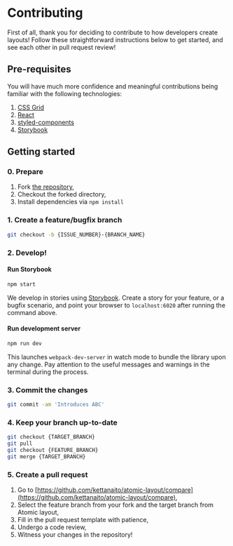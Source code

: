 # Contributing

First of all, thank you for deciding to contribute to how developers create layouts! Follow these straightforward instructions below to get started, and see each other in pull request review!

## Pre-requisites

You will have much more confidence and meaningful contributions being familiar with the following technologies:

1. [CSS Grid](https://developer.mozilla.org/en-US/docs/Web/CSS/CSS_Grid_Layout)
2. [React](https://github.com/facebook/react)
3. [styled-components](https://github.com/styled-components/styled-components)
4. [Storybook](https://github.com/storybooks/storybook)

## Getting started

### 0. Prepare

1. Fork [the repository](https://github.com/kettanaito/atomic-layout),
2. Checkout the forked directory,
3. Install dependencies via `npm install`

### 1. Create a feature/bugfix branch

```bash
git checkout -b {ISSUE_NUMBER}-{BRANCH_NAME}
```

### 2. Develop!

#### Run Storybook

```bash
npm start
```

We develop in stories using [Storybook](https://github.com/storybooks/storybook). Create a story for your feature, or a bugfix scenario, and point your browser to `localhost:6020` after running the command above.

#### Run development server

```bash
npm run dev
```

This launches `webpack-dev-server` in watch mode to bundle the library upon any change. Pay attention to the useful messages and warnings in the terminal during the process.

### 3. Commit the changes

```bash
git commit -am 'Introduces ABC'
```

### 4. Keep your branch up-to-date

```bash
git checkout {TARGET_BRANCH}
git pull
git checkout {FEATURE_BRANCH}
git merge {TARGET_BRANCH}
```

### 5. Create a pull request

1. Go to [https://github.com/kettanaito/atomic-layout/compare](https://github.com/kettanaito/atomic-layout/compare),
2. Select the feature branch from your fork and the target branch from Atomic layout,
3. Fill in the pull request template with patience,
4. Undergo a code review,
5. Witness your changes in the repository!

